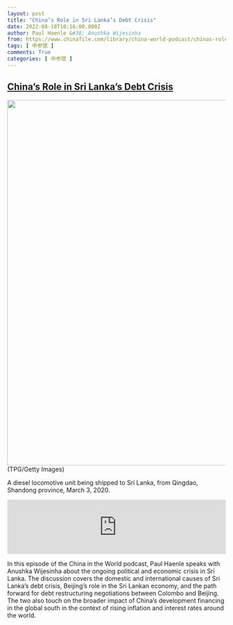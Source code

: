 ```yaml
---
layout: post
title: "China’s Role in Sri Lanka’s Debt Crisis"
date: 2022-08-18T10:16:00.000Z
author: Paul Haenle &#38; Anushka Wijesinha
from: https://www.chinafile.com/library/china-world-podcast/chinas-role-sri-lankas-debt-crisis
tags: [ 中参馆 ]
comments: True
categories: [ 中参馆 ]
---
```

<!--1660817760000-->
[China’s Role in Sri Lanka’s Debt Crisis](https://www.chinafile.com/library/china-world-podcast/chinas-role-sri-lankas-debt-crisis)
------

<div>
<div class="view view-featured-photo view-id-featured_photo view-display-id-panel_pane_1 visual-box view-dom-id-c05727ba98ed5a12f0fd888a959fa395">                  <div class="content view-content">        <div class="views-row views-row-1">        <div class="views-field views-field-field-common-featured-photo">        <div class="field-content"><a href="https://www.chinafile.com/sites/default/files/assets/images/article/featured/54196_sm.jpg" title="China’s Role in Sri Lanka’s Debt Crisis" class="colorbox" data-colorbox-gallery="gallery-node-54196-UQi6gSAfBac" data-cbox-img-attrs="{"title": "", "alt": ""}"><img src="https://www.chinafile.com/sites/default/files/styles/large/public/assets/images/article/featured/54196_sm.jpg?itok=JfPEovwC" width="1500" height="843" alt title referrerpolicy="no-referrer"></a></div>  </div>    <div>        <div class="photo-credit">(TPG/Getty Images)</div>  </div>    <div>        <div class="photo-caption"><p>A diesel locomotive unit being shipped to Sri Lanka, from Qingdao, Shandong province, March 3, 2020.</p></div>  </div>  </div>    </div>            </div>            <div class="content">    <div class="field field-name-field-soundcloud-url field-type-soundcloud field-label-hidden">                      <iframe width="100%" height="125" scrolling="no" frameborder="no" src="https://w.soundcloud.com/player/?visual=false&url=https%3A%2F%2Fapi.soundcloud.com%2Ftracks%2F1321513807&show_artwork=true&auto_play=false&show_playcount=true&color=dd2f26"></iframe>            </div><div class="field field-name-body field-type-text-with-summary field-label-hidden">      <p class="dropcap">In this episode of the China in the World podcast, Paul Haenle speaks with Anushka Wijesinha about the ongoing political and economic crisis in Sri Lanka. The discussion covers the domestic and international causes of Sri Lanka’s debt crisis, Beijing’s role in the Sri Lankan economy, and the path forward for debt restructuring negotiations between Colombo and Beijing. The two also touch on the broader impact of China’s development financing in the global south in the context of rising inflation and interest rates around the world.<span class="cube"></span></p>  </div>  </div>
</div>
